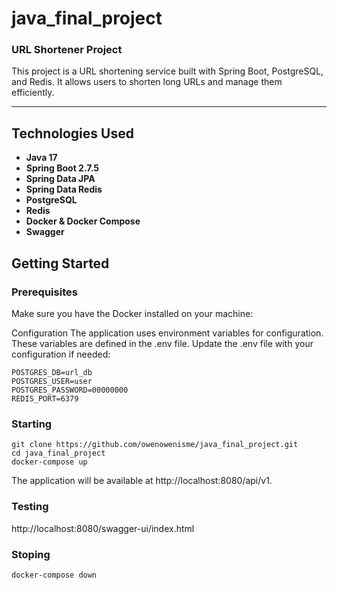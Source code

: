 # java_final_project

### URL Shortener Project

This project is a URL shortening service built with Spring Boot, PostgreSQL, and Redis. It allows users to shorten long URLs and manage them efficiently.

---
## Technologies Used

- **Java 17**
- **Spring Boot 2.7.5**
- **Spring Data JPA**
- **Spring Data Redis**
- **PostgreSQL**
- **Redis**
- **Docker & Docker Compose**
- **Swagger**

## Getting Started

### Prerequisites

Make sure you have the Docker installed on your machine:

Configuration
The application uses environment variables for configuration. These variables are defined in the .env file. Update the .env file with your configuration if needed:

```
POSTGRES_DB=url_db
POSTGRES_USER=user
POSTGRES_PASSWORD=00000000
REDIS_PORT=6379
```

### Starting 

```
git clone https://github.com/owenowenisme/java_final_project.git
cd java_final_project
docker-compose up
```

The application will be available at http://localhost:8080/api/v1.

### Testing

http://localhost:8080/swagger-ui/index.html

### Stoping

```
docker-compose down
```
